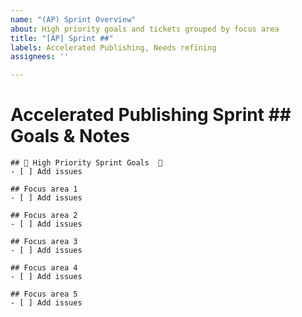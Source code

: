 ```yaml
---
name: "(AP) Sprint Overview"
about: High priority goals and tickets grouped by focus area
title: "[AP] Sprint ##"
labels: Accelerated Publishing, Needs refining
assignees: ''

---
```


# Accelerated Publishing Sprint ## Goals & Notes


```[tasklist]
## 🥅 High Priority Sprint Goals  🥅
- [ ] Add issues
```

```[tasklist]
## Focus area 1
- [ ] Add issues
```

```[tasklist]
## Focus area 2
- [ ] Add issues
```

```[tasklist]
## Focus area 3
- [ ] Add issues
```

```[tasklist]
## Focus area 4
- [ ] Add issues
```

```[tasklist]
## Focus area 5
- [ ] Add issues
```
